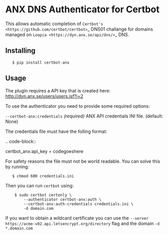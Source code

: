 ANX DNS Authenticator for Certbot
=================================
This allows automatic completion of `Certbot's <https://github.com/certbot/certbot>`_
DNS01 challange for domains managed on `Loopia <https://dyn.anx.se/api/dns/>`_ DNS.

Installing
----------
```
   $ pip install certbot-anx
```
   
Usage
-----
The plugin requires a API key that is created here: http://dyn.anx.se/users/users.jsf?i=2

To use the authenticator you need to provide some required options:

``--certbot-anx:credentials`` *(required)*
  ANX API credentials INI file. (default: None)

The credentials file must have the folling format:

.. code-block::

   certbot_anx:api_key = codegoeshere
   
For safety reasons the file must not be world readable. You can solve this by
running:

```
   $ chmod 600 credentials.ini
```
Then you can run ``certbot`` using:

```
    $ sudo certbot certonly \
        --authenticator certbot-anx:auth \
        --certbot-anx:auth-credentials credentials.ini \
        -d domain.com
```
If you want to obtain a wildcard certificate you can use the
``--server https://acme-v02.api.letsencrypt.org/directory`` flag and the domain
``-d *.domain.com``